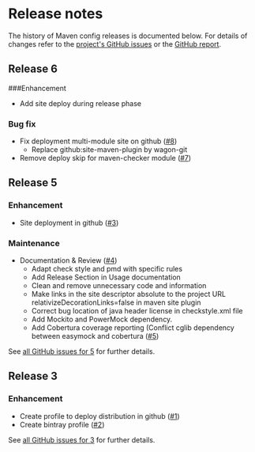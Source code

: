 # Release notes

The history of Maven config releases is documented below. For details of changes refer to the [project's GitHub issues][maven-config-issues] or the [GitHub report][github-report].

[maven-config-issues]: http://github.com/devacfr/maven-config/issues?state=closed
[github-report]: github-report.html

## Release 6

###Enhancement
- Add site deploy during release phase

### Bug fix
- Fix deployment multi-module site on github ([&#35;8][issue-8])
	- Replace github:site-maven-plugin by wagon-git
- Remove deploy skip for maven-checker module ([&#35;7][issue-7])

[issue-7]: https://github.com/devacfr/maven-config/issues/7
[issue-8]: https://github.com/devacfr/maven-config/issues/8

## Release 5

### Enhancement
- Site deployment in github ([&#35;3][issue-3])

### Maintenance
- Documentation & Review ([&#35;4][issue-4])
	- Adapt check style and pmd with specific rules
	- Add Release Section in Usage documentation
	- Clean and remove unnecessary code and information
	- Make links in the site descriptor absolute to the project URL relativizeDecorationLinks=false in maven site plugin
	- Correct bug location of java header license in checkstyle.xml file
	- Add Mockito and PowerMock dependency.
	- Add Cobertura coverage reporting (Conflict cglib dependency between easymock and cobertura ([&#35;5][issue-5])

See [all GitHub issues for 5][maven-config-5] for further details.

[issue-3]: https://github.com/devacfr/maven-config/issues/3
[issue-4]: https://github.com/devacfr/maven-config/issues/4
[issue-5]: https://github.com/devacfr/maven-config/issues/5

[maven-config-5]: https://github.com/devacfr/maven-config/issues?q=milestone%3A5+is%3Aclosed


## Release 3

### Enhancement
- Create profile to deploy distribution in github ([&#35;1][issue-1])
- Create bintray profile ([&#35;2][issue-2])

See [all GitHub issues for 3][maven-config-3] for further details.

[issue-1]: https://github.com/devacfr/maven-config/issues/1
[issue-2]: https://github.com/devacfr/maven-config/issues/2

[maven-config-3]: https://github.com/devacfr/maven-config/issues?q=milestone%3A3+is%3Aclosed